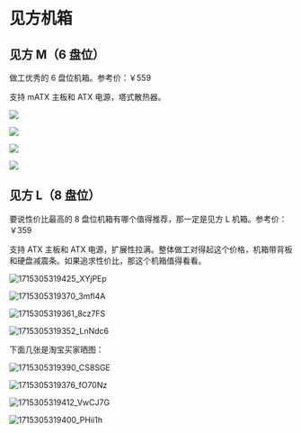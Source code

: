 # 见方机箱

## 见方 M（6 盘位）

做工优秀的 6 盘位机箱。参考价：￥559

支持 mATX 主板和 ATX 电源，塔式散热器。

![](https://img.slarker.me/wiki/tb_image_share_1746334803095.jpg.webp)

![](https://img.slarker.me/wiki/tb_image_share_1746334808841.jpg.webp)

![](https://img.slarker.me/wiki/tb_image_share_1746334830954.jpg.webp)

![](https://img.slarker.me/wiki/tb_image_share_1746334838139.jpg.webp)

## 见方 L（8 盘位）

要说性价比最高的 8 盘位机箱有哪个值得推荐，那一定是见方 L 机箱。参考价：￥359

支持 ATX 主板和 ATX 电源，扩展性拉满。整体做工对得起这个价格，机箱带背板和硬盘减震条。如果追求性价比，那这个机箱值得看看。

![1715305319425_XYjPEp](https://img.slarker.me/wiki/1715305319425_XYjPEp.png)

![1715305319370_3mfl4A](https://img.slarker.me/wiki/1715305319370_3mfl4A.png)

![1715305319361_8cz7FS](https://img.slarker.me/wiki/1715305319361_8cz7FS.png)

![1715305319352_LnNdc6](https://img.slarker.me/wiki/1715305319352_LnNdc6.png)

下面几张是淘宝买家晒图：

![1715305319390_CS8SGE](https://img.slarker.me/wiki/1715305319390_CS8SGE.png)

![1715305319376_fO70Nz](https://img.slarker.me/wiki/1715305319376_fO70Nz.png)

![1715305319412_VwCJ7G](https://img.slarker.me/wiki/1715305319412_VwCJ7G.png)

![1715305319400_PHii1h](https://img.slarker.me/wiki/1715305319400_PHii1h.png)